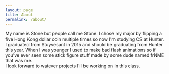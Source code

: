 ```yaml
---
layout: page
title: About
permalink: /about/
---
```


My name is Stone but people call me Stone. I chose my major by flipping a five Hong Kong dollar coin multiple times so now I'm studying CS at Hunter. I graduated from Stuyvesant in 2015 and should be graduating from Hunter this year. When I was younger I used to make bad flash animations so if you've ever seen some stick figure stuff made by some dude named frNME that was me.  
I look forward to watever projects I'll be working on in this class.

